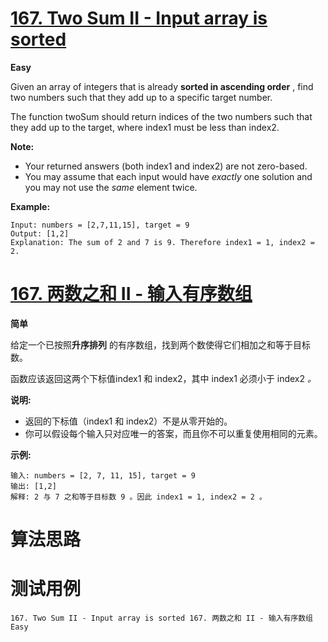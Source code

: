 # [167. Two Sum II - Input array is sorted][enTitle]

**Easy**

Given an array of integers that is already **sorted in ascending order** , find two numbers such that they add up to a specific target number.

The function twoSum should return indices of the two numbers such that they add up to the target, where index1 must be less than index2.

**Note:** 

- Your returned answers (both index1 and index2) are not zero-based. 
- You may assume that each input would have  *exactly*  one solution and you may not use the  *same*  element twice.

**Example:** 

```
Input: numbers = [2,7,11,15], target = 9
Output: [1,2]
Explanation: The sum of 2 and 7 is 9. Therefore index1 = 1, index2 = 2.
```


# [167. 两数之和 II - 输入有序数组][cnTitle]

**简单**

给定一个已按照**升序排列** 的有序数组，找到两个数使得它们相加之和等于目标数。

函数应该返回这两个下标值index1 和 index2，其中 index1 必须小于 index2 *。* 

**说明:** 

- 返回的下标值（index1 和 index2）不是从零开始的。 
- 你可以假设每个输入只对应唯一的答案，而且你不可以重复使用相同的元素。

**示例:** 

```
输入: numbers = [2, 7, 11, 15], target = 9
输出: [1,2]
解释: 2 与 7 之和等于目标数 9 。因此 index1 = 1, index2 = 2 。
```




# 算法思路

# 测试用例
```
167. Two Sum II - Input array is sorted 167. 两数之和 II - 输入有序数组 Easy
```

[enTitle]: https://leetcode.com/problems/two-sum-ii-input-array-is-sorted/
[cnTitle]: https://leetcode-cn.com/problems/two-sum-ii-input-array-is-sorted/
